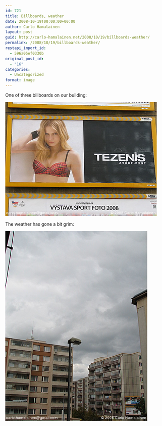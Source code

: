 ```yaml
---
id: 721
title: Billboards, weather
date: 2008-10-19T00:00:00+00:00
author: Carlo Hamalainen
layout: post
guid: http://carlo-hamalainen.net/2008/10/19/billboards-weather/
permalink: /2008/10/19/billboards-weather/
restapi_import_id:
  - 596a05ef0330b
original_post_id:
  - "16"
categories:
  - Uncategorized
format: image
---
```

One of three billboards on our building:

<img border="0" src="/s3/oldblog/blogdata/medium/2008-10-04%2B%2B13-22-20.jpg?w=1100&ssl=1" alt="[photo]" data-recalc-dims="1" /> 

The weather has gone a bit grim:

<img border="0" src="/s3/oldblog/blogdata/medium/2008-10-04%2B%2B13-24-45.jpg?w=1100&ssl=1" alt="[photo]" data-recalc-dims="1" />
